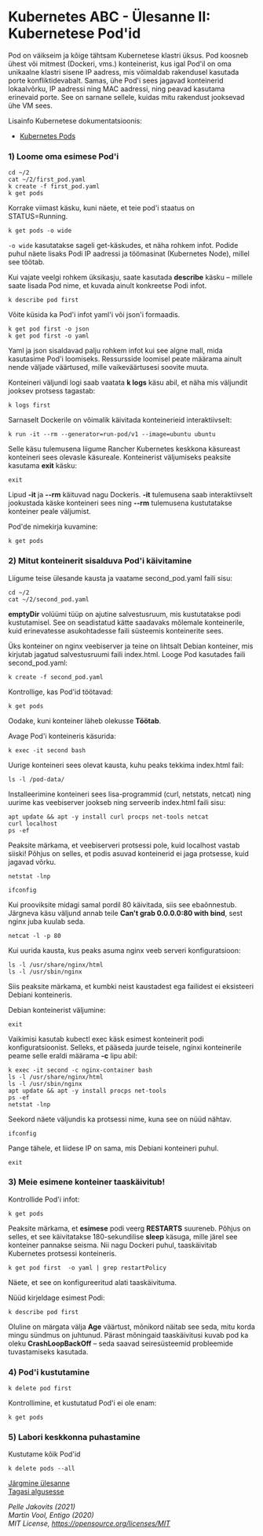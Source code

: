 # Kubernetes ABC - Ülesanne II: Kubernetese Pod'id 

Pod on väikseim ja kõige tähtsam Kubernetese klastri üksus. Pod koosneb ühest või mitmest (Dockeri, vms.) konteinerist, kus igal Pod'il on oma unikaalne klastri sisene IP aadress, mis võimaldab rakendusel kasutada porte konfliktidevabalt. Samas, ühe Pod'i sees jagavad konteinerid lokaalvõrku, IP aadressi ning MAC aadressi, ning peavad kasutama erinevaid porte. See on sarnane sellele, kuidas mitu rakendust jooksevad ühe VM sees. 

Lisainfo Kubernetese dokumentatsioonis:
- [Kubernetes Pods](https://kubernetes.io/docs/concepts/workloads/pods/)


### 1) Loome oma esimese Pod'i

```
cd ~/2
cat ~/2/first_pod.yaml
k create -f first_pod.yaml 
k get pods
```

Korrake viimast käsku, kuni näete, et teie pod'i staatus on STATUS=Running.

```k get pods -o wide```

```-o wide``` kasutatakse sageli get-käskudes, et näha rohkem infot. Podide puhul näete lisaks Podi IP aadressi ja töömasinat (Kubernetes Node), millel see töötab.

Kui vajate veelgi rohkem üksikasju, saate kasutada **describe** käsku – millele saate lisada Pod nime, et kuvada ainult konkreetse Podi infot.


```k describe pod first```

Võite küsida ka Pod'i infot yaml'i või json'i formaadis.

```
k get pod first -o json
k get pod first -o yaml
```

Yaml ja json sisaldavad palju rohkem infot kui see algne mall, mida kasutasime Pod'i loomiseks. 
Ressursside loomisel peate määrama ainult nende väljade väärtused, mille vaikeväärtusesi soovite muuta.

Konteineri väljundi logi saab vaatata **k logs** käsu abil, et näha mis väljundit jooksev protsess tagastab:

```k logs first```

Sarnaselt Dockerile on võimalik käivitada konteinerieid interaktiivselt: 

```k run -it --rm --generator=run-pod/v1 --image=ubuntu ubuntu ```

Selle käsu tulemusena liigume Rancher Kubernetes keskkona käsureast konteineri sees olevasle käsureale. 
Konteinerist väljumiseks peaksite kasutama **exit** käsku:

```exit```

Lipud **-it** ja **--rm** käituvad nagu Dockeris. **-it** tulemusena saab interaktiivselt jookustada käske konteineri sees ning **--rm** tulemusena kustutatakse konteiner peale väljumist.

Pod'de nimekirja kuvamine: 

```k get pods```

### 2) Mitut konteinerit sisalduva Pod'i käivitamine

Liigume teise ülesande kausta ja vaatame second_pod.yaml faili sisu:  

```
cd ~/2
cat ~/2/second_pod.yaml
```

**emptyDir** volüümi tüüp on ajutine salvestusruum, mis kustutatakse podi kustutamisel. 
See on seadistatud kätte saadavaks mõlemale konteinerile, kuid erinevatesse asukohtadesse faili süsteemis konteinerite sees.

Üks konteiner on nginx veebiserver ja teine ​​on lihtsalt Debian konteiner, mis kirjutab jagatud salvestusruumi faili index.html. 
Looge Pod kasutades faili second_pod.yaml:

```k create -f second_pod.yaml```

Kontrollige, kas Pod'id töötavad:

```k get pods```

Oodake, kuni konteiner läheb olekusse **Töötab**.

Avage Pod'i konteineris käsurida:

```
k exec -it second bash
```

Uurige konteineri sees olevat kausta, kuhu peaks tekkima index.html fail:

```
ls -l /pod-data/
```

Installeerimine konteineri sees lisa-programmid (curl, netstats, netcat) ning uurime kas veebiserver jookseb ning serveerib index.html faili sisu: 

```
apt update && apt -y install curl procps net-tools netcat
curl localhost
ps -ef
```

Peaksite märkama, et veebiserveri protsessi pole, kuid localhost vastab siiski! 
Põhjus on selles, et podis asuvad konteinerid ei jaga protsesse, kuid jagavad võrku.


```netstat -lnp```

```ifconfig```

Kui prooviksite midagi samal pordil 80 käivitada, siis see ebaõnnestub. 
Järgneva käsu väljund annab teile **Can't grab 0.0.0.0:80 with bind**, sest nginx juba kuulab seda.

```netcat -l -p 80```

Kui uurida kausta, kus peaks asuma nginx veeb serveri konfiguratsioon: 

```
ls -l /usr/share/nginx/html
ls -l /usr/sbin/nginx
```

Siis peaksite märkama, et kumbki neist kaustadest ega failidest ei eksisteeri Debiani konteineris.

Debian konteinerist väljumine: 

```exit```


Vaikimisi kasutab kubectl exec käsk esimest konteinerit podi konfiguratsioonist.
Selleks, et pääseda juurde teisele, nginxi konteinerile peame selle eraldi määrama **-c** lipu abil:

```
k exec -it second -c nginx-container bash
ls -l /usr/share/nginx/html
ls -l /usr/sbin/nginx
apt update && apt -y install procps net-tools 
ps -ef
netstat -lnp
```

Seekord näete väljundis ka protsessi nime, kuna see on nüüd nähtav.

```ifconfig```

Pange tähele, et liidese IP on sama, mis Debiani konteineri puhul.

```exit```

### 3) Meie esimene konteiner taaskäivitub!

Kontrollide Pod'i infot: 

```k get pods```

Peaksite märkama, et **esimese** podi veerg **RESTARTS** suureneb. Põhjus on selles, et see käivitatakse 180-sekundilise **sleep** käsuga, mille järel see konteiner pannakse seisma. 
Nii nagu Dockeri puhul, taaskäivitab Kubernetes protsessi konteineris.

```k get pod first  -o yaml | grep restartPolicy```

Näete, et see on konfigureeritud alati taaskäivituma. 

Nüüd kirjeldage esimest Podi: 

```k describe pod first```

Oluline on märgata välja **Age** väärtust, mõnikord näitab see seda, mitu korda mingu sündmus on juhtunud.
Pärast mõningaid taaskäivitusi kuvab pod ka oleku **CrashLoopBackOff** – seda saavad seiresüsteemid probleemide tuvastamiseks kasutada.

### 4) Pod'i kustutamine

```k delete pod first```

Kontrollimine, et kustutatud Pod'i ei ole enam:

```k get pods```


### 5) Labori keskkonna puhastamine

Kustutame kõik Pod'id 

```k delete pods --all```

[Järgmine ülesanne](/abc_est/3/readme.md)  
[Tagasi algusesse](/abc_est/readme.md)  

*Pelle Jakovits (2021)*  
*Martin Vool, Entigo (2020)*  
*MIT License, https://opensource.org/licenses/MIT*  
